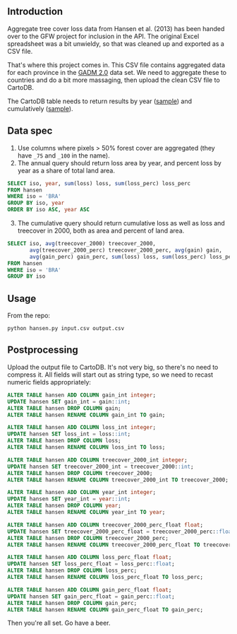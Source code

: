 ## Introduction

Aggregate tree cover loss data from Hansen et al. (2013) has been
handed over to the GFW project for inclusion in the API. The original
Excel spreadsheet was a bit unwieldy, so that was cleaned up and
exported as a CSV file.

That's where this project comes in. This CSV file contains aggregated
data for each province in the [GADM 2.0](http://gadm.org/version2)
data set. We need to aggregate these to countries and do a bit more
massaging, then upload the clean CSV file to CartoDB.

The CartoDB table needs to return results by year ([sample](http://wip.gfw-apis.appspot.com/datasets/hansen?layer=loss&geom=%7B%22type%22:%22Polygon%22,%22coordinates%22:%5B%5B%5B102.65350,-0.73499%5D,%5B103.75488,-0.89153%5D,%5B104.14764,-1.57527%5D,%5B102.77161,-1.47368%5D%5D%5D%7D&bust=1)) and cumulatively ([sample](http://wip.gfw-apis.appspot.com/datasets/hansen?layer=sum&geom=%7B%22type%22:%22Polygon%22,%22coordinates%22:%5B%5B%5B102.65350,-0.73499%5D,%5B103.75488,-0.89153%5D,%5B104.14764,-1.57527%5D,%5B102.77161,-1.47368%5D%5D%5D%7D&bust=1)).

## Data spec

1) Use columns where pixels > 50% forest cover are aggregated (they
have `_75` and `_100` in the name).  
2) The annual query should return loss area by year, and percent loss
by year as a share of total land area.

```sql
SELECT iso, year, sum(loss) loss, sum(loss_perc) loss_perc 
FROM hansen
WHERE iso = 'BRA'
GROUP BY iso, year
ORDER BY iso ASC, year ASC
```
3) The cumulative query should return cumulative loss as well as
loss and treecover in 2000, both as area and percent of land area.

```sql
SELECT iso, avg(treecover_2000) treecover_2000,
       avg(treecover_2000_perc) treecover_2000_perc, avg(gain) gain,
       avg(gain_perc) gain_perc, sum(loss) loss, sum(loss_perc) loss_perc
FROM hansen
WHERE iso = 'BRA'
GROUP BY iso
```

## Usage

From the repo:

```shell
python hansen.py input.csv output.csv
```

## Postprocessing

Upload the output file to CartoDB. It's not very big, so there's no
need to compress it. All fields will start out as string type, so we need to recast numeric fields appropriately:

```sql
ALTER TABLE hansen ADD COLUMN gain_int integer;
UPDATE hansen SET gain_int = gain::int;
ALTER TABLE hansen DROP COLUMN gain;
ALTER TABLE hansen RENAME COLUMN gain_int TO gain;

ALTER TABLE hansen ADD COLUMN loss_int integer;
UPDATE hansen SET loss_int = loss::int;
ALTER TABLE hansen DROP COLUMN loss;
ALTER TABLE hansen RENAME COLUMN loss_int TO loss;

ALTER TABLE hansen ADD COLUMN treecover_2000_int integer;
UPDATE hansen SET treecover_2000_int = treecover_2000::int;
ALTER TABLE hansen DROP COLUMN treecover_2000;
ALTER TABLE hansen RENAME COLUMN treecover_2000_int TO treecover_2000;

ALTER TABLE hansen ADD COLUMN year_int integer;
UPDATE hansen SET year_int = year::int;
ALTER TABLE hansen DROP COLUMN year;
ALTER TABLE hansen RENAME COLUMN year_int TO year;

ALTER TABLE hansen ADD COLUMN treecover_2000_perc_float float;
UPDATE hansen SET treecover_2000_perc_float = treecover_2000_perc::float;
ALTER TABLE hansen DROP COLUMN treecover_2000_perc;
ALTER TABLE hansen RENAME COLUMN treecover_2000_perc_float TO treecover_2000_perc;

ALTER TABLE hansen ADD COLUMN loss_perc_float float;
UPDATE hansen SET loss_perc_float = loss_perc::float;
ALTER TABLE hansen DROP COLUMN loss_perc;
ALTER TABLE hansen RENAME COLUMN loss_perc_float TO loss_perc;

ALTER TABLE hansen ADD COLUMN gain_perc_float float;
UPDATE hansen SET gain_perc_float = gain_perc::float;
ALTER TABLE hansen DROP COLUMN gain_perc;
ALTER TABLE hansen RENAME COLUMN gain_perc_float TO gain_perc;
```

Then you're all set. Go have a beer.

